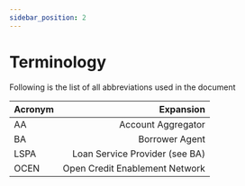 ```yaml
---
sidebar_position: 2
---
```


# Terminology

Following is the list of all abbreviations used in the document


| Acronym   |  Expansion                        |
| :---      |                             ----: |
| AA        | Account Aggregator                |
| BA        | Borrower Agent                    |
| LSPA      | Loan Service Provider (see BA)    |
| OCEN      | Open Credit Enablement Network    |


